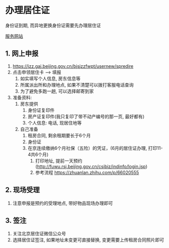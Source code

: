 # 办理居住证

身份证到期, 而异地更换身份证需要先办理居住证

[服务网站](https://jzz.gaj.beijing.gov.cn/fwxt/html/yhdl/index.html)

## 1. 网上申报
1. https://jzz.gaj.beijing.gov.cn/bjsjzzfwpt/usernew/spredire
2. 点击申领居住卡 --> 填报
    1. 如实填写个人信息, 房东信息等
    2. 所属派出所和办理地点, 如果不清楚可以拨打客服电话查询
    3. 为了避免多跑一趟, 可以选择邮寄到家
3. 准备资料:
    1. 房东提供
        1. 身份证复印件
        2. 房产证复印件(我只复印了带不动产编号的那一页, 最好都有)
        3. 个人信息: 电话, 现居住地等
    2. 自己准备
        1. 租房合同, 剩余租期要长于6个月
        2. 身份证
        3. 在京连续缴纳6个月社保（五险）的凭证，(6月的居住证办理, 打印11-4共6个月)
            1. 打印地址, 提前一天预约(http://fuwu.rsj.beijing.gov.cn/csibiz/indinfo/login.jsp)
            2. 参考流程 https://zhuanlan.zhihu.com/p/66020555
   
## 2. 现场受理
1. 注意申报是预约的受理地点, 带好物品现场办理即可

## 3. 签注
1. 关注北京居住证微信公众号
2. 选择居住证签注, 如果地址未变更可直接替换, 变更需要上传租房合同照片即可